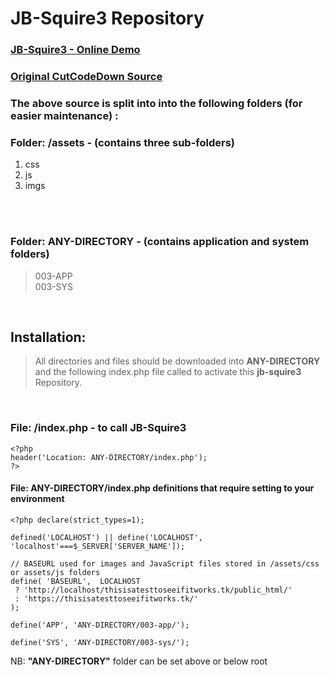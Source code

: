 # JB-Squire3 Repository

### [**JB-Squire3 - Online Demo**](https://thisisatesttoseeifitworks.tk/jb-squire3/)
  
### [**Original CutCodeDown Source**](https://cutcodedown.com/for_others/squire3/)


### The above source is split into into the following folders (for easier maintenance) :

### Folder: /assets - (contains three sub-folders)
<ol><li>
	css</li>
	<li>js</li>
	<li>imgs</li>
  </ol>
<br><br>

### Folder:  ANY-DIRECTORY - (contains application and system folders)
>   003-APP
> <br>
>  003-SYS

<br>


## Installation:

> All directories and files should be downloaded into **ANY-DIRECTORY** and the following index.php file called to activate this <b>jb-squire3</b> Repository.
<br>

### File: /index.php - to call JB-Squire3

```
<?php
header('Location: ANY-DIRECTORY/index.php');
?>
```

#### File: ANY-DIRECTORY/index.php definitions that require setting to your environment
```
<?php declare(strict_types=1);

defined('LOCALHOST') || define('LOCALHOST', 'localhost'===$_SERVER['SERVER_NAME']);

// BASEURL used for images and JavaScript files stored in /assets/css or assets/js folders
define( 'BASEURL',  LOCALHOST 
 ? 'http://localhost/thisisatesttoseeifitworks.tk/public_html/'
 : 'https://thisisatesttoseeifitworks.tk/'
);   

define('APP', 'ANY-DIRECTORY/003-app/');

define('SYS', 'ANY-DIRECTORY/003-sys/');
```

NB: **"ANY-DIRECTORY"** folder can be set above or below root

 
